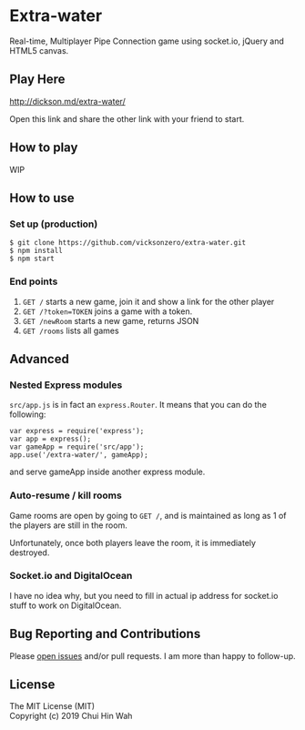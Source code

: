 # Extra-water

Real-time, Multiplayer Pipe Connection game using socket.io, jQuery and HTML5 canvas.


## Play Here

http://dickson.md/extra-water/

Open this link and share the other link with your friend to start.


## How to play

WIP

## How to use

### Set up (production)

    $ git clone https://github.com/vicksonzero/extra-water.git
    $ npm install
    $ npm start


### End points

1. `GET /` starts a new game, join it and show a link for the other player
2. `GET /?token=TOKEN` joins a game with a token.
3. `GET /newRoom` starts a new game, returns JSON
4. `GET /rooms` lists all games


## Advanced

### Nested Express modules

`src/app.js` is in fact an `express.Router`. It means that you can do the following:

    var express = require('express');
    var app = express();
    var gameApp = require('src/app');
    app.use('/extra-water/', gameApp);

and serve gameApp inside another express module.


### Auto-resume / kill rooms

Game rooms are open by going to `GET /`, and is maintained as long as 1 of the players are still in the room.

Unfortunately, once both players leave the room, it is immediately destroyed.


### Socket.io and DigitalOcean

I have no idea why, but you need to fill in actual ip address for socket.io stuff to work on DigitalOcean.



## Bug Reporting and Contributions

Please [open issues][issues] and/or pull requests. I am more than happy to follow-up.


## License

The MIT License (MIT)  
Copyright (c) 2019 Chui Hin Wah


[issues]: https://github.com/vicksonzero/extra-water/issues
